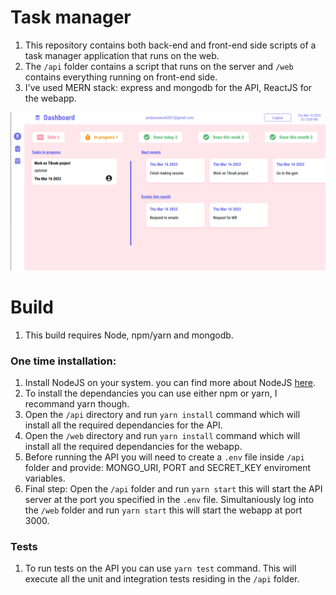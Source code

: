 # Task manager

1. This repository contains both back-end and front-end side scripts of a task manager application that runs on the web.<br>
2. The `/api` folder contains a script that runs on the server and `/web` contains everything running on front-end side.<br>
3. I've used MERN stack: express and mongodb for the API, ReactJS for the webapp.<br>

![task manager image](./docs/task-manager.png?raw=true)

# Build

1. This build requires Node, npm/yarn and mongodb.

### One time installation:

1. Install NodeJS on your system. you can find more about NodeJS [here](https://nodejs.org/en).<br>
2. To install the dependancies you can use either npm or yarn, I recommand yarn though.<br>
3. Open the `/api` directory and run `yarn install` command which will install all the required dependancies for the API.<br>
4. Open the `/web` directory and run `yarn install` command which will install all the required dependancies for the webapp.<br>
5. Before running the API you will need to create a `.env` file inside `/api` folder and provide: MONGO_URI, PORT and SECRET_KEY enviroment variables.<br>
6. Final step: Open the `/api` folder and run `yarn start` this will start the API server at the port you specified in the `.env` file. Simultaniously log into the `/web` folder and run `yarn start` this will start the webapp at port 3000.

### Tests

1. To run tests on the API you can use `yarn test` command. This will execute all the unit and integration tests residing in the `/api` folder.
